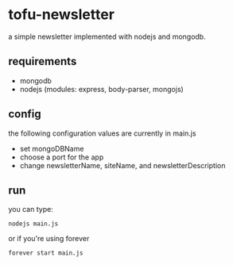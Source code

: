# tofu-newsletter
a simple newsletter implemented with nodejs and mongodb.

## requirements
- mongodb
- nodejs (modules: express, body-parser, mongojs)

## config
the following configuration values are currently in main.js
- set mongoDBName
- choose a port for the app
- change newsletterName, siteName, and newsletterDescription

## run
you can type:
```
nodejs main.js
```
or if you're using forever
```
forever start main.js
```
